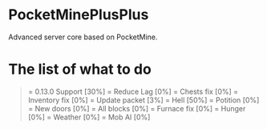 # PocketMinePlusPlus
Advanced server core based on PocketMine.

# The list of what to do

> = 0.13.0 Support [30%]
> = Reduce Lag [0%]
> = Chests fix [0%]
> = Inventory fix [0%]
> = Update packet [3%]
> = Hell [50%]
> = Potition [0%]
> = New doors [0%]
> = All blocks [0%]
> = Furnace fix [0%]
> = Hunger [0%]
> = Weather [0%]
> = Mob AI [0%]
